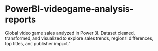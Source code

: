 # PowerBI-videogame-analysis-reports
Global video game sales analyzed in Power BI. Dataset cleaned, transformed, and visualized to explore sales trends, regional differences, top titles, and publisher impact."
